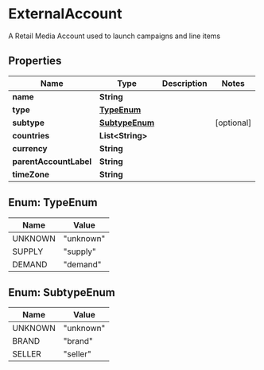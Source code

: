 

# ExternalAccount

A Retail Media Account used to launch campaigns and line items

## Properties

Name | Type | Description | Notes
------------ | ------------- | ------------- | -------------
**name** | **String** |  | 
**type** | [**TypeEnum**](#TypeEnum) |  | 
**subtype** | [**SubtypeEnum**](#SubtypeEnum) |  |  [optional]
**countries** | **List&lt;String&gt;** |  | 
**currency** | **String** |  | 
**parentAccountLabel** | **String** |  | 
**timeZone** | **String** |  | 



## Enum: TypeEnum

Name | Value
---- | -----
UNKNOWN | &quot;unknown&quot;
SUPPLY | &quot;supply&quot;
DEMAND | &quot;demand&quot;



## Enum: SubtypeEnum

Name | Value
---- | -----
UNKNOWN | &quot;unknown&quot;
BRAND | &quot;brand&quot;
SELLER | &quot;seller&quot;



